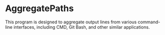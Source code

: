 # AggregatePaths
This program is designed to aggregate output lines from various command-line interfaces, including CMD, Git Bash, and other similar applications.
